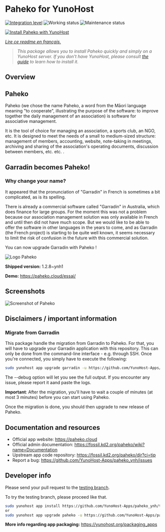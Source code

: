 <!--
N.B.: This README was automatically generated by https://github.com/YunoHost/apps/tree/master/tools/README-generator
It shall NOT be edited by hand.
-->

# Paheko for YunoHost

[![Integration level](https://dash.yunohost.org/integration/paheko.svg)](https://dash.yunohost.org/appci/app/paheko) ![Working status](https://ci-apps.yunohost.org/ci/badges/paheko.status.svg) ![Maintenance status](https://ci-apps.yunohost.org/ci/badges/paheko.maintain.svg)

[![Install Paheko with YunoHost](https://install-app.yunohost.org/install-with-yunohost.svg)](https://install-app.yunohost.org/?app=paheko)

*[Lire ce readme en français.](./README_fr.md)*

> *This package allows you to install Paheko quickly and simply on a YunoHost server.
If you don't have YunoHost, please consult [the guide](https://yunohost.org/#/install) to learn how to install it.*

## Overview

## Paheko

Paheko (we chose the name Paheko, a word from the Māori language meaning "to cooperate", illustrating the purpose of the software: to improve together the daily management of an association) is software for associative management. 

It is the tool of choice for managing an association, a sports club, an NGO, etc. It is designed to meet the needs of a small to medium-sized structure: management of members, accounting, website, note-taking in meetings, archiving and sharing of the association's operating documents, discussion between members, etc. etc. . 

## Garradin becomes Paheko! 
### Why change your name?

It appeared that the pronunciation of "Garradin" in French is sometimes a bit complicated, as is its spelling. 

There is already a commercial software called "Garradin" in Australia, which does finance for large groups. For the moment this was not a problem because our association management solution was only available in French and until then did not have much scope. But we would like to be able to offer the software in other languages in the years to come, and as Garradin (the French project) is starting to be quite well known, it seems necessary to limit the risk of confusion in the future with this commercial solution. 

You can now upgrade Garradin with Paheko !

![Logo Paheko](https://master.garradin.eu/garradin-devient-paheko/logo_v3_small-fs8.png)


**Shipped version:** 1.2.8~ynh1

**Demo:** https://paheko.cloud/essai/

## Screenshots

![Screenshot of Paheko](./doc/screenshots/screenshot.png)

## Disclaimers / important information

### Migrate from Garradin

This package handle the migration from Garradin to Paheko. For that, you will have to upgrade your Garradin application with this repository. This can only be done from the command-line interface - e.g. through SSH. Once you're connected, you simply have to execute the following:

```bash
sudo yunohost app upgrade garradin -u https://github.com/YunoHost-Apps/paheko_ynh/tree/garradin-migration --debug
```

The --debug option will let you see the full output. If you encounter any issue, please report it aand paste the logs.

**Important**: After the migration, you'll have to wait a couple of minutes (at most 3 minutes) before you can start using Paheko.

Once the migration is done, you should then upgrade to new release of Paheko.

## Documentation and resources

* Official app website: <https://paheko.cloud>
* Official admin documentation: <https://fossil.kd2.org/paheko/wiki?name=Documentation>
* Upstream app code repository: <https://fossil.kd2.org/paheko/dir?ci=tip>
* Report a bug: <https://github.com/YunoHost-Apps/paheko_ynh/issues>

## Developer info

Please send your pull request to the [testing branch](https://github.com/YunoHost-Apps/paheko_ynh/tree/testing).

To try the testing branch, please proceed like that.

``` bash
sudo yunohost app install https://github.com/YunoHost-Apps/paheko_ynh/tree/testing --debug
or
sudo yunohost app upgrade paheko -u https://github.com/YunoHost-Apps/paheko_ynh/tree/testing --debug
```

**More info regarding app packaging:** <https://yunohost.org/packaging_apps>
